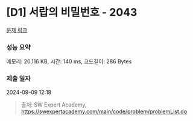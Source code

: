 # [D1] 서랍의 비밀번호 - 2043 

[문제 링크](https://swexpertacademy.com/main/code/problem/problemDetail.do?contestProbId=AV5QJ_8KAx8DFAUq) 

### 성능 요약

메모리: 20,116 KB, 시간: 140 ms, 코드길이: 286 Bytes

### 제출 일자

2024-09-09 12:18



> 출처: SW Expert Academy, https://swexpertacademy.com/main/code/problem/problemList.do